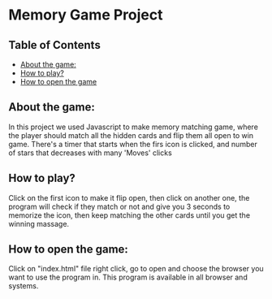 # Memory Game Project

## Table of Contents

* [About the game:](#about)
* [How to play?](#play)
* [How to open the game](#browser)

## About the game:
  In this project we used Javascript to make memory matching game, where the player should match all the hidden cards and flip them all open to win game.
  There's a timer that starts when the firs icon is clicked, and number of stars that decreases with many 'Moves' clicks

## How to play?

  Click on the first icon to make it flip open, then click on another one, the program will check if they match or not and give you 3 seconds to memorize the icon, then keep matching the other cards until you get the winning massage.
## How to open the game:
  Click on "index.html" file right click, go to open and choose the browser you
  want to use the program in.
  This program is available in all browser and systems.

